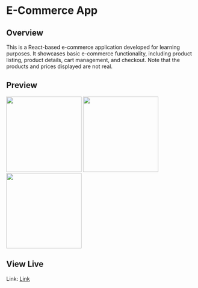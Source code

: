 # E-Commerce App

## Overview

This is a React-based e-commerce application developed for learning purposes. It showcases basic e-commerce functionality, including product listing, product details, cart management, and checkout. Note that the products and prices displayed are not real.

## Preview

<img src="public/preview/home.avif" width="200">
<img src="public/preview/product.avif" width="200">
<img src="public/preview/cart.avif" width="200">

## View Live

Link: [Link](https://ecomdevstore.netlify.app/)